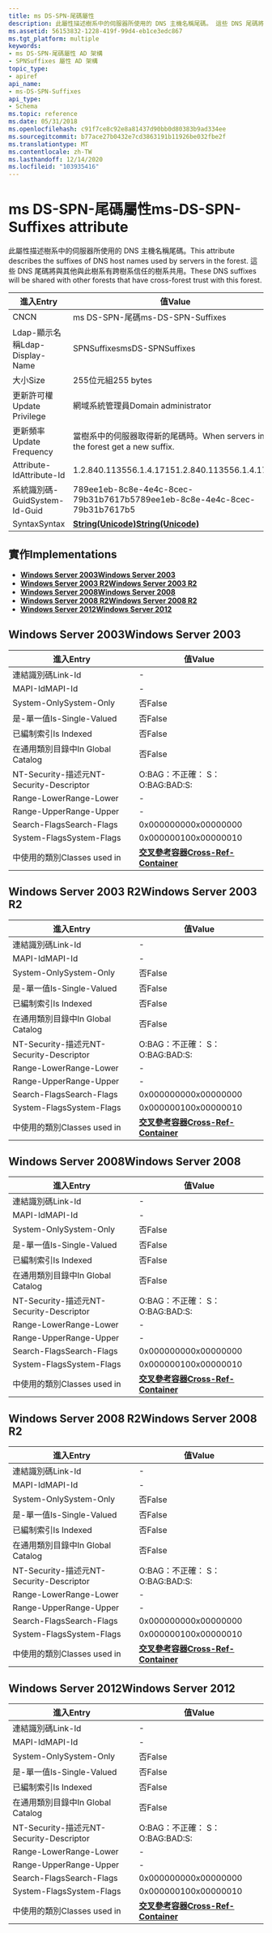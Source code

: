 ```yaml
---
title: ms DS-SPN-尾碼屬性
description: 此屬性描述樹系中的伺服器所使用的 DNS 主機名稱尾碼。 這些 DNS 尾碼將與其他與此樹系有跨樹系信任的樹系共用。
ms.assetid: 56153832-1228-419f-99d4-eb1ce3edc867
ms.tgt_platform: multiple
keywords:
- ms DS-SPN-尾碼屬性 AD 架構
- SPNSuffixes 屬性 AD 架構
topic_type:
- apiref
api_name:
- ms-DS-SPN-Suffixes
api_type:
- Schema
ms.topic: reference
ms.date: 05/31/2018
ms.openlocfilehash: c91f7ce8c92e8a81437d90bb0d80383b9ad334ee
ms.sourcegitcommit: b77ace27b0432e7cd3863191b11926be032fbe2f
ms.translationtype: MT
ms.contentlocale: zh-TW
ms.lasthandoff: 12/14/2020
ms.locfileid: "103935416"
---
```

# <a name="ms-ds-spn-suffixes-attribute"></a><span data-ttu-id="ec560-106">ms DS-SPN-尾碼屬性</span><span class="sxs-lookup"><span data-stu-id="ec560-106">ms-DS-SPN-Suffixes attribute</span></span>

<span data-ttu-id="ec560-107">此屬性描述樹系中的伺服器所使用的 DNS 主機名稱尾碼。</span><span class="sxs-lookup"><span data-stu-id="ec560-107">This attribute describes the suffixes of DNS host names used by servers in the forest.</span></span> <span data-ttu-id="ec560-108">這些 DNS 尾碼將與其他與此樹系有跨樹系信任的樹系共用。</span><span class="sxs-lookup"><span data-stu-id="ec560-108">These DNS suffixes will be shared with other forests that have cross-forest trust with this forest.</span></span>



| <span data-ttu-id="ec560-109">進入</span><span class="sxs-lookup"><span data-stu-id="ec560-109">Entry</span></span> | <span data-ttu-id="ec560-110">值</span><span class="sxs-lookup"><span data-stu-id="ec560-110">Value</span></span> |
|-------------------|----------------------------------------------|
| <span data-ttu-id="ec560-111">CN</span><span class="sxs-lookup"><span data-stu-id="ec560-111">CN</span></span>                | <span data-ttu-id="ec560-112">ms DS-SPN-尾碼</span><span class="sxs-lookup"><span data-stu-id="ec560-112">ms-DS-SPN-Suffixes</span></span>                           |
| <span data-ttu-id="ec560-113">Ldap-顯示名稱</span><span class="sxs-lookup"><span data-stu-id="ec560-113">Ldap-Display-Name</span></span> | <span data-ttu-id="ec560-114">SPNSuffixes</span><span class="sxs-lookup"><span data-stu-id="ec560-114">msDS-SPNSuffixes</span></span>                             |
| <span data-ttu-id="ec560-115">大小</span><span class="sxs-lookup"><span data-stu-id="ec560-115">Size</span></span>              | <span data-ttu-id="ec560-116">255位元組</span><span class="sxs-lookup"><span data-stu-id="ec560-116">255 bytes</span></span>                                    |
| <span data-ttu-id="ec560-117">更新許可權</span><span class="sxs-lookup"><span data-stu-id="ec560-117">Update Privilege</span></span>  | <span data-ttu-id="ec560-118">網域系統管理員</span><span class="sxs-lookup"><span data-stu-id="ec560-118">Domain administrator</span></span>                         |
| <span data-ttu-id="ec560-119">更新頻率</span><span class="sxs-lookup"><span data-stu-id="ec560-119">Update Frequency</span></span>  | <span data-ttu-id="ec560-120">當樹系中的伺服器取得新的尾碼時。</span><span class="sxs-lookup"><span data-stu-id="ec560-120">When servers in the forest get a new suffix.</span></span> |
| <span data-ttu-id="ec560-121">Attribute-Id</span><span class="sxs-lookup"><span data-stu-id="ec560-121">Attribute-Id</span></span>      | <span data-ttu-id="ec560-122">1.2.840.113556.1.4.1715</span><span class="sxs-lookup"><span data-stu-id="ec560-122">1.2.840.113556.1.4.1715</span></span>                      |
| <span data-ttu-id="ec560-123">系統識別碼-Guid</span><span class="sxs-lookup"><span data-stu-id="ec560-123">System-Id-Guid</span></span>    | <span data-ttu-id="ec560-124">789ee1eb-8c8e-4e4c-8cec-79b31b7617b5</span><span class="sxs-lookup"><span data-stu-id="ec560-124">789ee1eb-8c8e-4e4c-8cec-79b31b7617b5</span></span>         |
| <span data-ttu-id="ec560-125">Syntax</span><span class="sxs-lookup"><span data-stu-id="ec560-125">Syntax</span></span>            | [<span data-ttu-id="ec560-126">**String(Unicode)**</span><span class="sxs-lookup"><span data-stu-id="ec560-126">**String(Unicode)**</span></span>](s-string-unicode.md)  |



## <a name="implementations"></a><span data-ttu-id="ec560-127">實作</span><span class="sxs-lookup"><span data-stu-id="ec560-127">Implementations</span></span>

-   [<span data-ttu-id="ec560-128">**Windows Server 2003**</span><span class="sxs-lookup"><span data-stu-id="ec560-128">**Windows Server 2003**</span></span>](#windows-server-2003)
-   [<span data-ttu-id="ec560-129">**Windows Server 2003 R2**</span><span class="sxs-lookup"><span data-stu-id="ec560-129">**Windows Server 2003 R2**</span></span>](#windows-server-2003-r2)
-   [<span data-ttu-id="ec560-130">**Windows Server 2008**</span><span class="sxs-lookup"><span data-stu-id="ec560-130">**Windows Server 2008**</span></span>](#windows-server-2008)
-   [<span data-ttu-id="ec560-131">**Windows Server 2008 R2**</span><span class="sxs-lookup"><span data-stu-id="ec560-131">**Windows Server 2008 R2**</span></span>](#windows-server-2008-r2)
-   [<span data-ttu-id="ec560-132">**Windows Server 2012**</span><span class="sxs-lookup"><span data-stu-id="ec560-132">**Windows Server 2012**</span></span>](#windows-server-2012)

## <a name="windows-server-2003"></a><span data-ttu-id="ec560-133">Windows Server 2003</span><span class="sxs-lookup"><span data-stu-id="ec560-133">Windows Server 2003</span></span>



| <span data-ttu-id="ec560-134">進入</span><span class="sxs-lookup"><span data-stu-id="ec560-134">Entry</span></span> | <span data-ttu-id="ec560-135">值</span><span class="sxs-lookup"><span data-stu-id="ec560-135">Value</span></span> |
|------------------------|---------------------------------------------------------------|
| <span data-ttu-id="ec560-136">連結識別碼</span><span class="sxs-lookup"><span data-stu-id="ec560-136">Link-Id</span></span>                | \-                                                            |
| <span data-ttu-id="ec560-137">MAPI-Id</span><span class="sxs-lookup"><span data-stu-id="ec560-137">MAPI-Id</span></span>                | \-                                                            |
| <span data-ttu-id="ec560-138">System-Only</span><span class="sxs-lookup"><span data-stu-id="ec560-138">System-Only</span></span>            | <span data-ttu-id="ec560-139">否</span><span class="sxs-lookup"><span data-stu-id="ec560-139">False</span></span>                                                         |
| <span data-ttu-id="ec560-140">是-單一值</span><span class="sxs-lookup"><span data-stu-id="ec560-140">Is-Single-Valued</span></span>       | <span data-ttu-id="ec560-141">否</span><span class="sxs-lookup"><span data-stu-id="ec560-141">False</span></span>                                                         |
| <span data-ttu-id="ec560-142">已編制索引</span><span class="sxs-lookup"><span data-stu-id="ec560-142">Is Indexed</span></span>             | <span data-ttu-id="ec560-143">否</span><span class="sxs-lookup"><span data-stu-id="ec560-143">False</span></span>                                                         |
| <span data-ttu-id="ec560-144">在通用類別目錄中</span><span class="sxs-lookup"><span data-stu-id="ec560-144">In Global Catalog</span></span>      | <span data-ttu-id="ec560-145">否</span><span class="sxs-lookup"><span data-stu-id="ec560-145">False</span></span>                                                         |
| <span data-ttu-id="ec560-146">NT-Security-描述元</span><span class="sxs-lookup"><span data-stu-id="ec560-146">NT-Security-Descriptor</span></span> | <span data-ttu-id="ec560-147">O:BAG：不正確： S：</span><span class="sxs-lookup"><span data-stu-id="ec560-147">O:BAG:BAD:S:</span></span>                                                  |
| <span data-ttu-id="ec560-148">Range-Lower</span><span class="sxs-lookup"><span data-stu-id="ec560-148">Range-Lower</span></span>            | \-                                                            |
| <span data-ttu-id="ec560-149">Range-Upper</span><span class="sxs-lookup"><span data-stu-id="ec560-149">Range-Upper</span></span>            | \-                                                            |
| <span data-ttu-id="ec560-150">Search-Flags</span><span class="sxs-lookup"><span data-stu-id="ec560-150">Search-Flags</span></span>           | <span data-ttu-id="ec560-151">0x00000000</span><span class="sxs-lookup"><span data-stu-id="ec560-151">0x00000000</span></span>                                                    |
| <span data-ttu-id="ec560-152">System-Flags</span><span class="sxs-lookup"><span data-stu-id="ec560-152">System-Flags</span></span>           | <span data-ttu-id="ec560-153">0x00000010</span><span class="sxs-lookup"><span data-stu-id="ec560-153">0x00000010</span></span>                                                    |
| <span data-ttu-id="ec560-154">中使用的類別</span><span class="sxs-lookup"><span data-stu-id="ec560-154">Classes used in</span></span>        | [<span data-ttu-id="ec560-155">**交叉參考容器**</span><span class="sxs-lookup"><span data-stu-id="ec560-155">**Cross-Ref-Container**</span></span>](c-crossrefcontainer.md)<br/> |



## <a name="windows-server-2003-r2"></a><span data-ttu-id="ec560-156">Windows Server 2003 R2</span><span class="sxs-lookup"><span data-stu-id="ec560-156">Windows Server 2003 R2</span></span>



| <span data-ttu-id="ec560-157">進入</span><span class="sxs-lookup"><span data-stu-id="ec560-157">Entry</span></span> | <span data-ttu-id="ec560-158">值</span><span class="sxs-lookup"><span data-stu-id="ec560-158">Value</span></span> |
|------------------------|---------------------------------------------------------------|
| <span data-ttu-id="ec560-159">連結識別碼</span><span class="sxs-lookup"><span data-stu-id="ec560-159">Link-Id</span></span>                | \-                                                            |
| <span data-ttu-id="ec560-160">MAPI-Id</span><span class="sxs-lookup"><span data-stu-id="ec560-160">MAPI-Id</span></span>                | \-                                                            |
| <span data-ttu-id="ec560-161">System-Only</span><span class="sxs-lookup"><span data-stu-id="ec560-161">System-Only</span></span>            | <span data-ttu-id="ec560-162">否</span><span class="sxs-lookup"><span data-stu-id="ec560-162">False</span></span>                                                         |
| <span data-ttu-id="ec560-163">是-單一值</span><span class="sxs-lookup"><span data-stu-id="ec560-163">Is-Single-Valued</span></span>       | <span data-ttu-id="ec560-164">否</span><span class="sxs-lookup"><span data-stu-id="ec560-164">False</span></span>                                                         |
| <span data-ttu-id="ec560-165">已編制索引</span><span class="sxs-lookup"><span data-stu-id="ec560-165">Is Indexed</span></span>             | <span data-ttu-id="ec560-166">否</span><span class="sxs-lookup"><span data-stu-id="ec560-166">False</span></span>                                                         |
| <span data-ttu-id="ec560-167">在通用類別目錄中</span><span class="sxs-lookup"><span data-stu-id="ec560-167">In Global Catalog</span></span>      | <span data-ttu-id="ec560-168">否</span><span class="sxs-lookup"><span data-stu-id="ec560-168">False</span></span>                                                         |
| <span data-ttu-id="ec560-169">NT-Security-描述元</span><span class="sxs-lookup"><span data-stu-id="ec560-169">NT-Security-Descriptor</span></span> | <span data-ttu-id="ec560-170">O:BAG：不正確： S：</span><span class="sxs-lookup"><span data-stu-id="ec560-170">O:BAG:BAD:S:</span></span>                                                  |
| <span data-ttu-id="ec560-171">Range-Lower</span><span class="sxs-lookup"><span data-stu-id="ec560-171">Range-Lower</span></span>            | \-                                                            |
| <span data-ttu-id="ec560-172">Range-Upper</span><span class="sxs-lookup"><span data-stu-id="ec560-172">Range-Upper</span></span>            | \-                                                            |
| <span data-ttu-id="ec560-173">Search-Flags</span><span class="sxs-lookup"><span data-stu-id="ec560-173">Search-Flags</span></span>           | <span data-ttu-id="ec560-174">0x00000000</span><span class="sxs-lookup"><span data-stu-id="ec560-174">0x00000000</span></span>                                                    |
| <span data-ttu-id="ec560-175">System-Flags</span><span class="sxs-lookup"><span data-stu-id="ec560-175">System-Flags</span></span>           | <span data-ttu-id="ec560-176">0x00000010</span><span class="sxs-lookup"><span data-stu-id="ec560-176">0x00000010</span></span>                                                    |
| <span data-ttu-id="ec560-177">中使用的類別</span><span class="sxs-lookup"><span data-stu-id="ec560-177">Classes used in</span></span>        | [<span data-ttu-id="ec560-178">**交叉參考容器**</span><span class="sxs-lookup"><span data-stu-id="ec560-178">**Cross-Ref-Container**</span></span>](c-crossrefcontainer.md)<br/> |



## <a name="windows-server-2008"></a><span data-ttu-id="ec560-179">Windows Server 2008</span><span class="sxs-lookup"><span data-stu-id="ec560-179">Windows Server 2008</span></span>



| <span data-ttu-id="ec560-180">進入</span><span class="sxs-lookup"><span data-stu-id="ec560-180">Entry</span></span> | <span data-ttu-id="ec560-181">值</span><span class="sxs-lookup"><span data-stu-id="ec560-181">Value</span></span> |
|------------------------|---------------------------------------------------------------|
| <span data-ttu-id="ec560-182">連結識別碼</span><span class="sxs-lookup"><span data-stu-id="ec560-182">Link-Id</span></span>                | \-                                                            |
| <span data-ttu-id="ec560-183">MAPI-Id</span><span class="sxs-lookup"><span data-stu-id="ec560-183">MAPI-Id</span></span>                | \-                                                            |
| <span data-ttu-id="ec560-184">System-Only</span><span class="sxs-lookup"><span data-stu-id="ec560-184">System-Only</span></span>            | <span data-ttu-id="ec560-185">否</span><span class="sxs-lookup"><span data-stu-id="ec560-185">False</span></span>                                                         |
| <span data-ttu-id="ec560-186">是-單一值</span><span class="sxs-lookup"><span data-stu-id="ec560-186">Is-Single-Valued</span></span>       | <span data-ttu-id="ec560-187">否</span><span class="sxs-lookup"><span data-stu-id="ec560-187">False</span></span>                                                         |
| <span data-ttu-id="ec560-188">已編制索引</span><span class="sxs-lookup"><span data-stu-id="ec560-188">Is Indexed</span></span>             | <span data-ttu-id="ec560-189">否</span><span class="sxs-lookup"><span data-stu-id="ec560-189">False</span></span>                                                         |
| <span data-ttu-id="ec560-190">在通用類別目錄中</span><span class="sxs-lookup"><span data-stu-id="ec560-190">In Global Catalog</span></span>      | <span data-ttu-id="ec560-191">否</span><span class="sxs-lookup"><span data-stu-id="ec560-191">False</span></span>                                                         |
| <span data-ttu-id="ec560-192">NT-Security-描述元</span><span class="sxs-lookup"><span data-stu-id="ec560-192">NT-Security-Descriptor</span></span> | <span data-ttu-id="ec560-193">O:BAG：不正確： S：</span><span class="sxs-lookup"><span data-stu-id="ec560-193">O:BAG:BAD:S:</span></span>                                                  |
| <span data-ttu-id="ec560-194">Range-Lower</span><span class="sxs-lookup"><span data-stu-id="ec560-194">Range-Lower</span></span>            | \-                                                            |
| <span data-ttu-id="ec560-195">Range-Upper</span><span class="sxs-lookup"><span data-stu-id="ec560-195">Range-Upper</span></span>            | \-                                                            |
| <span data-ttu-id="ec560-196">Search-Flags</span><span class="sxs-lookup"><span data-stu-id="ec560-196">Search-Flags</span></span>           | <span data-ttu-id="ec560-197">0x00000000</span><span class="sxs-lookup"><span data-stu-id="ec560-197">0x00000000</span></span>                                                    |
| <span data-ttu-id="ec560-198">System-Flags</span><span class="sxs-lookup"><span data-stu-id="ec560-198">System-Flags</span></span>           | <span data-ttu-id="ec560-199">0x00000010</span><span class="sxs-lookup"><span data-stu-id="ec560-199">0x00000010</span></span>                                                    |
| <span data-ttu-id="ec560-200">中使用的類別</span><span class="sxs-lookup"><span data-stu-id="ec560-200">Classes used in</span></span>        | [<span data-ttu-id="ec560-201">**交叉參考容器**</span><span class="sxs-lookup"><span data-stu-id="ec560-201">**Cross-Ref-Container**</span></span>](c-crossrefcontainer.md)<br/> |



## <a name="windows-server-2008-r2"></a><span data-ttu-id="ec560-202">Windows Server 2008 R2</span><span class="sxs-lookup"><span data-stu-id="ec560-202">Windows Server 2008 R2</span></span>



| <span data-ttu-id="ec560-203">進入</span><span class="sxs-lookup"><span data-stu-id="ec560-203">Entry</span></span> | <span data-ttu-id="ec560-204">值</span><span class="sxs-lookup"><span data-stu-id="ec560-204">Value</span></span> |
|------------------------|---------------------------------------------------------------|
| <span data-ttu-id="ec560-205">連結識別碼</span><span class="sxs-lookup"><span data-stu-id="ec560-205">Link-Id</span></span>                | \-                                                            |
| <span data-ttu-id="ec560-206">MAPI-Id</span><span class="sxs-lookup"><span data-stu-id="ec560-206">MAPI-Id</span></span>                | \-                                                            |
| <span data-ttu-id="ec560-207">System-Only</span><span class="sxs-lookup"><span data-stu-id="ec560-207">System-Only</span></span>            | <span data-ttu-id="ec560-208">否</span><span class="sxs-lookup"><span data-stu-id="ec560-208">False</span></span>                                                         |
| <span data-ttu-id="ec560-209">是-單一值</span><span class="sxs-lookup"><span data-stu-id="ec560-209">Is-Single-Valued</span></span>       | <span data-ttu-id="ec560-210">否</span><span class="sxs-lookup"><span data-stu-id="ec560-210">False</span></span>                                                         |
| <span data-ttu-id="ec560-211">已編制索引</span><span class="sxs-lookup"><span data-stu-id="ec560-211">Is Indexed</span></span>             | <span data-ttu-id="ec560-212">否</span><span class="sxs-lookup"><span data-stu-id="ec560-212">False</span></span>                                                         |
| <span data-ttu-id="ec560-213">在通用類別目錄中</span><span class="sxs-lookup"><span data-stu-id="ec560-213">In Global Catalog</span></span>      | <span data-ttu-id="ec560-214">否</span><span class="sxs-lookup"><span data-stu-id="ec560-214">False</span></span>                                                         |
| <span data-ttu-id="ec560-215">NT-Security-描述元</span><span class="sxs-lookup"><span data-stu-id="ec560-215">NT-Security-Descriptor</span></span> | <span data-ttu-id="ec560-216">O:BAG：不正確： S：</span><span class="sxs-lookup"><span data-stu-id="ec560-216">O:BAG:BAD:S:</span></span>                                                  |
| <span data-ttu-id="ec560-217">Range-Lower</span><span class="sxs-lookup"><span data-stu-id="ec560-217">Range-Lower</span></span>            | \-                                                            |
| <span data-ttu-id="ec560-218">Range-Upper</span><span class="sxs-lookup"><span data-stu-id="ec560-218">Range-Upper</span></span>            | \-                                                            |
| <span data-ttu-id="ec560-219">Search-Flags</span><span class="sxs-lookup"><span data-stu-id="ec560-219">Search-Flags</span></span>           | <span data-ttu-id="ec560-220">0x00000000</span><span class="sxs-lookup"><span data-stu-id="ec560-220">0x00000000</span></span>                                                    |
| <span data-ttu-id="ec560-221">System-Flags</span><span class="sxs-lookup"><span data-stu-id="ec560-221">System-Flags</span></span>           | <span data-ttu-id="ec560-222">0x00000010</span><span class="sxs-lookup"><span data-stu-id="ec560-222">0x00000010</span></span>                                                    |
| <span data-ttu-id="ec560-223">中使用的類別</span><span class="sxs-lookup"><span data-stu-id="ec560-223">Classes used in</span></span>        | [<span data-ttu-id="ec560-224">**交叉參考容器**</span><span class="sxs-lookup"><span data-stu-id="ec560-224">**Cross-Ref-Container**</span></span>](c-crossrefcontainer.md)<br/> |



## <a name="windows-server-2012"></a><span data-ttu-id="ec560-225">Windows Server 2012</span><span class="sxs-lookup"><span data-stu-id="ec560-225">Windows Server 2012</span></span>



| <span data-ttu-id="ec560-226">進入</span><span class="sxs-lookup"><span data-stu-id="ec560-226">Entry</span></span> | <span data-ttu-id="ec560-227">值</span><span class="sxs-lookup"><span data-stu-id="ec560-227">Value</span></span> |
|------------------------|---------------------------------------------------------------|
| <span data-ttu-id="ec560-228">連結識別碼</span><span class="sxs-lookup"><span data-stu-id="ec560-228">Link-Id</span></span>                | \-                                                            |
| <span data-ttu-id="ec560-229">MAPI-Id</span><span class="sxs-lookup"><span data-stu-id="ec560-229">MAPI-Id</span></span>                | \-                                                            |
| <span data-ttu-id="ec560-230">System-Only</span><span class="sxs-lookup"><span data-stu-id="ec560-230">System-Only</span></span>            | <span data-ttu-id="ec560-231">否</span><span class="sxs-lookup"><span data-stu-id="ec560-231">False</span></span>                                                         |
| <span data-ttu-id="ec560-232">是-單一值</span><span class="sxs-lookup"><span data-stu-id="ec560-232">Is-Single-Valued</span></span>       | <span data-ttu-id="ec560-233">否</span><span class="sxs-lookup"><span data-stu-id="ec560-233">False</span></span>                                                         |
| <span data-ttu-id="ec560-234">已編制索引</span><span class="sxs-lookup"><span data-stu-id="ec560-234">Is Indexed</span></span>             | <span data-ttu-id="ec560-235">否</span><span class="sxs-lookup"><span data-stu-id="ec560-235">False</span></span>                                                         |
| <span data-ttu-id="ec560-236">在通用類別目錄中</span><span class="sxs-lookup"><span data-stu-id="ec560-236">In Global Catalog</span></span>      | <span data-ttu-id="ec560-237">否</span><span class="sxs-lookup"><span data-stu-id="ec560-237">False</span></span>                                                         |
| <span data-ttu-id="ec560-238">NT-Security-描述元</span><span class="sxs-lookup"><span data-stu-id="ec560-238">NT-Security-Descriptor</span></span> | <span data-ttu-id="ec560-239">O:BAG：不正確： S：</span><span class="sxs-lookup"><span data-stu-id="ec560-239">O:BAG:BAD:S:</span></span>                                                  |
| <span data-ttu-id="ec560-240">Range-Lower</span><span class="sxs-lookup"><span data-stu-id="ec560-240">Range-Lower</span></span>            | \-                                                            |
| <span data-ttu-id="ec560-241">Range-Upper</span><span class="sxs-lookup"><span data-stu-id="ec560-241">Range-Upper</span></span>            | \-                                                            |
| <span data-ttu-id="ec560-242">Search-Flags</span><span class="sxs-lookup"><span data-stu-id="ec560-242">Search-Flags</span></span>           | <span data-ttu-id="ec560-243">0x00000000</span><span class="sxs-lookup"><span data-stu-id="ec560-243">0x00000000</span></span>                                                    |
| <span data-ttu-id="ec560-244">System-Flags</span><span class="sxs-lookup"><span data-stu-id="ec560-244">System-Flags</span></span>           | <span data-ttu-id="ec560-245">0x00000010</span><span class="sxs-lookup"><span data-stu-id="ec560-245">0x00000010</span></span>                                                    |
| <span data-ttu-id="ec560-246">中使用的類別</span><span class="sxs-lookup"><span data-stu-id="ec560-246">Classes used in</span></span>        | [<span data-ttu-id="ec560-247">**交叉參考容器**</span><span class="sxs-lookup"><span data-stu-id="ec560-247">**Cross-Ref-Container**</span></span>](c-crossrefcontainer.md)<br/> |



 

 





